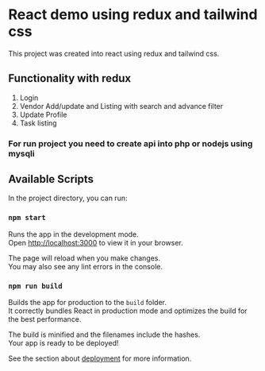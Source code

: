 # React demo using redux and tailwind css

This project was created into react using redux and tailwind css.

## Functionality with redux

1. Login 
2. Vendor Add/update and Listing with search and advance filter
3. Update Profile
4. Task listing 

### For run project you need to create api into php or nodejs using mysqli

## Available Scripts

In the project directory, you can run:

### `npm start`

Runs the app in the development mode.\
Open [http://localhost:3000](http://localhost:3000) to view it in your browser.

The page will reload when you make changes.\
You may also see any lint errors in the console.

### `npm run build`

Builds the app for production to the `build` folder.\
It correctly bundles React in production mode and optimizes the build for the best performance.

The build is minified and the filenames include the hashes.\
Your app is ready to be deployed!

See the section about [deployment](https://facebook.github.io/create-react-app/docs/deployment) for more information.